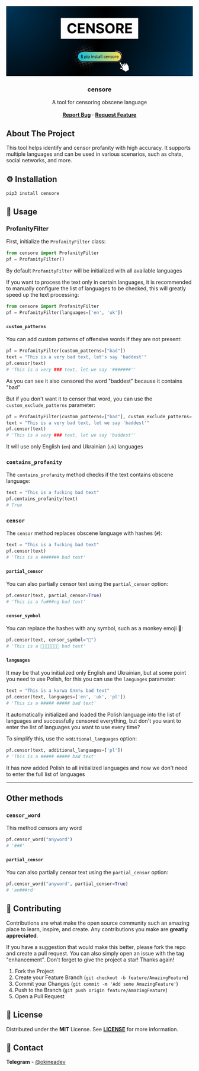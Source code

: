 <!-- markdownlint-disable first-line-heading -->

<!-- markdownlint-capture -->
<!-- markdownlint-disable no-inline-html -->
<div align="center">
  <a href="https://github.com/censor-text/censore">
    <picture>
      <source media="(prefers-color-scheme: dark)" srcset="public/logo-dark.png">
      <source media="(prefers-color-scheme: light)" srcset="public/logo-light.png">
      <img src="public/logo-dark.png" alt="Banner">
    </picture>
  </a>
  
  <!-- markdownlint-disable-next-line heading-start-left -->
  ### censore

  <p align="center">
    A tool for censoring obscene language
    <br />
    <br />
    <a href="https://github.com/censor-text/censore/issues/new?labels=bug"><b>Report Bug</b></a>
    ·
    <a href="https://github.com/censor-text/censore/issues/new?labels=enhancement"><b>Request Feature</b></a>
  </p>
</div>
<!-- markdownlint-restore -->

## About The Project

This tool helps identify and censor profanity with high accuracy. It supports multiple languages and can be used in various scenarios, such as chats, social networks, and more.

## ⚙️ Installation

```bash
pip3 install censore
```

## 🚀 Usage

### ProfanityFilter

First, initialize the `ProfanityFilter` class:

```python
from censore import ProfanityFilter
pf = ProfanityFilter()
```

By default `ProfanityFilter` will be initialized with all available languages

If you want to process the text only in certain languages, it is recommended to manually configure the list of languages ​​to be checked, this will greatly speed up the text processing:

```python
from censore import ProfanityFilter
pf = ProfanityFilter(languages=['en', 'uk'])
```

#### `custom_patterns`

You can add custom patterns of offensive words if they are not present:

```python
pf = ProfanityFilter(custom_patterns=["bad"])
text = "This is a very bad text, let's say 'baddest'"
pf.censor(text)
# 'This is a very ### text, let we say '#######''
```

As you can see it also censored the word "baddest" because it contains "bad"

But if you don't want it to censor that word, you can use the `custom_exclude_patterns` parameter:

```python
pf = ProfanityFilter(custom_patterns=["bad"], custom_exclude_patterns=["baddest"])
text = "This is a very bad text, let we say 'baddest'"
pf.censor(text)
# 'This is a very ### text, let we say 'baddest''
```

It will use only English (`en`) and Ukrainian (`uk`) languages

### `contains_profanity`

The `contains_profanity` method checks if the text contains obscene language:

```python
text = "This is a fucking bad text"
pf.contains_profanity(text)
# True
```

### `censor`

The `censor` method replaces obscene language with hashes (`#`):

```python
text = "This is a fucking bad text"
pf.censor(text)
# 'This is a ####### bad text'
```

#### `partial_censor`

You can also partially censor text using the `partial_censor` option:

```python
pf.censor(text, partial_censor=True)
# 'This is a fu###ng bad text'
```

#### `censor_symbol`

You can replace the hashes with any symbol, such as a monkey emoji 🙈:

```python
pf.censor(text, censor_symbol="🙈")
# 'This is a 🙈🙈🙈🙈🙈🙈🙈 bad text'
```

#### `languages`

It may be that you initialized only English and Ukrainian, but at some point you need to use Polish, for this you can use the `languages` parameter:

```python
text = "This is a kurwa блять bad text"
pf.censor(text, languages=['en', 'uk', 'pl'])
# 'This is a ##### ##### bad text'
```

It automatically initialized and loaded the Polish language into the list of languages and successfully censored everything, but don't you want to enter the list of languages ​​you want to use every time?

To simplify this, use the `additional_languages` option:

```python
pf.censor(text, additional_languages=['pl'])
# 'This is a ##### ##### bad text'
```

It has now added Polish to all initialized languages ​​and now we don't need to enter the full list of languages

---

## Other methods

### `censor_word`

This method censors any word

```python
pf.censor_word("anyword")
# '###'
```

#### `partial_censor`

You can also partially censor text using the `partial_censor` option:

```python
pf.censor_word("anyword", partial_censor=True)
# 'an###rd'
```

## 🤝 Contributing

Contributions are what make the open source community such an amazing place to learn, inspire, and create. Any contributions you make are **greatly appreciated**.

If you have a suggestion that would make this better, please fork the repo and create a pull request. You can also simply open an issue with the tag "enhancement".
Don't forget to give the project a star! Thanks again!

1. Fork the Project
2. Create your Feature Branch (`git checkout -b feature/AmazingFeature`)
3. Commit your Changes (`git commit -m 'Add some AmazingFeature'`)
4. Push to the Branch (`git push origin feature/AmazingFeature`)
5. Open a Pull Request

## 📝 License

Distributed under the **MIT** License. See [**LICENSE**](LICENSE) for more information.

## 📨 Contact

**Telegram** - [@okineadev](https://t.me/okineadev)
